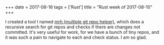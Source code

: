 +++
date = 2017-08-16
tags = ['Rust']
title = "Rust week of 2017-08-10"
+++

I created a tool I named [mrh (multiple git repo helper)], which does a
recursive search for git repos and checks if there are changes not
committed. It\'s very useful for work, for we have a bunch of tiny
repos, and it was such a pain to navigate to each and check status. I am
so glad.

  [mrh (multiple git repo helper)]: https://github.com/tshepang/mrh
